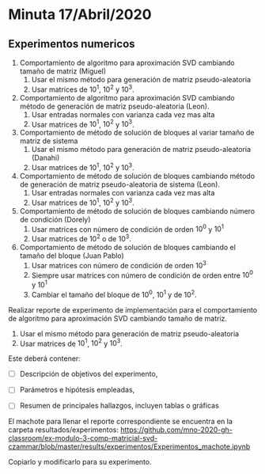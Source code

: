 # Minuta 17/Abril/2020

## Experimentos numericos

1. Comportamiento de algoritmo para aproximación SVD cambiando tamaño de matriz (Miguel)
   1. Usar el mismo método para generación de matriz pseudo-aleatoria
   2. Usar matrices de $10^1$, $10^2$ y $10^3$.
2. Comportamiento de algoritmo para aproximación SVD cambiando método de generación de matriz pseudo-aleatoria (Leon).
   1. Usar entradas normales con varianza cada vez mas alta
   2. Usar matrices de $10^1$, $10^2$ y $10^3$.
3. Comportamiento de método de solución de bloques al variar tamaño de matriz de sistema
   1. Usar el mismo método para generación de matriz pseudo-aleatoria (Danahi)
   2. Usar matrices de $10^1$, $10^2$ y $10^3$.
4. Comportamiento de método de solución de bloques cambiando método de generación de matriz pseudo-aleatoria de sistema (Leon). 
   1. Usar entradas normales con varianza cada vez mas alta
   2. Usar matrices de $10^1$, $10^2$ y $10^3$.
5. Comportamiento de método de solución de bloques cambiando número de condición (Dorely)
   1. Usar matrices con número de condición de orden $10^0$ y $10^1$
   2. Usar matrices de $10^2$  o de $10^3$.
6. Comportamiento de método de solución de bloques cambiando el tamaño del bloque (Juan Pablo)
   1. Usar matrices con número de condición de orden $10^3$
   2. Siempre usar matrices con número de condición de orden entre $10^0$ y $10^1$
   3. Cambiar el tamaño del bloque de  $10^0$, $10^1$  y de $10^2$.





Realizar reporte de experimento de implementación para el comportamiento de algoritmo para aproximación SVD cambiando tamaño de matriz.

1. Usar el mismo método para generación de matriz pseudo-aleatoria
2. Usar matrices de $10^1$, $10^2$ y $10^3$.

Este deberá contener:

- [ ] Descripción de objetivos del experimento,

- [ ] Parámetros e hipótesis empleadas,

- [ ] Resumen de principales hallazgos, incluyen tablas o gráficas

El machote para llenar el reporte correspondiente se encuentra en la carpeta resultados/experimentos: https://github.com/mno-2020-gh-classroom/ex-modulo-3-comp-matricial-svd-czammar/blob/master/results/experimentos/Experimentos_machote.ipynb

Copiarlo y modificarlo para su experimento.